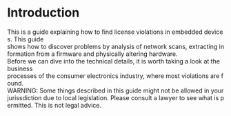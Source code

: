 # Introduction

This is a guide explaining how to find license violations in embedded devices. This guide
shows how to discover problems by analysis of network scans, extracting information from a
firmware and physically altering hardware. 
Before we can dive into the technical details, it is worth taking a look at the business
processes of the consumer electronics industry, where most violations are found. 
WARNING: Some things described in this guide might not be allowed in your
jurissdiction due to local legislation. Please consult a lawyer to see what is permitted.
This is not legal advice.
